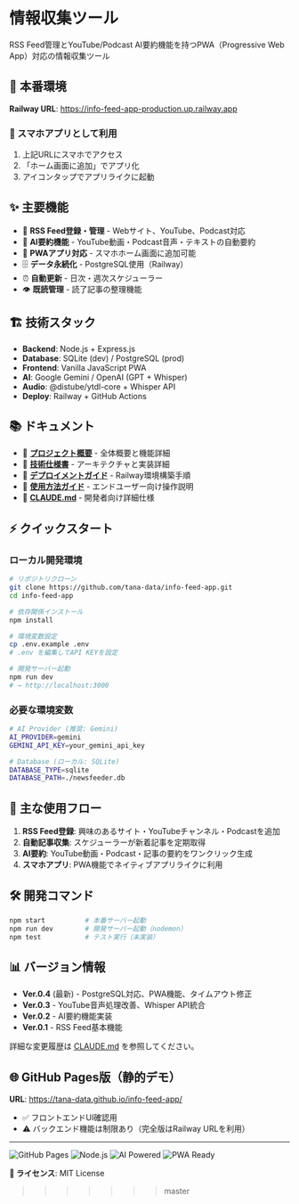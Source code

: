 # 情報収集ツール

RSS Feed管理とYouTube/Podcast AI要約機能を持つPWA（Progressive Web App）対応の情報収集ツール

## 🚀 本番環境

**Railway URL**: https://info-feed-app-production.up.railway.app

### 📱 スマホアプリとして利用
1. 上記URLにスマホでアクセス
2. 「ホーム画面に追加」でアプリ化
3. アイコンタップでアプリライクに起動

## ✨ 主要機能

- 📰 **RSS Feed登録・管理** - Webサイト、YouTube、Podcast対応
- 🤖 **AI要約機能** - YouTube動画・Podcast音声・テキストの自動要約
- 📱 **PWAアプリ対応** - スマホホーム画面に追加可能
- 🗄️ **データ永続化** - PostgreSQL使用（Railway）
- ⏰ **自動更新** - 日次・週次スケジューラー
- 👁️ **既読管理** - 読了記事の整理機能

## 🏗️ 技術スタック

- **Backend**: Node.js + Express.js
- **Database**: SQLite (dev) / PostgreSQL (prod)
- **Frontend**: Vanilla JavaScript PWA
- **AI**: Google Gemini / OpenAI (GPT + Whisper)
- **Audio**: @distube/ytdl-core + Whisper API
- **Deploy**: Railway + GitHub Actions

## 📚 ドキュメント

- 📖 **[プロジェクト概要](./PROJECT_OVERVIEW.md)** - 全体概要と機能詳細
- 🔧 **[技術仕様書](./TECHNICAL_SPECIFICATION.md)** - アーキテクチャと実装詳細
- 🚀 **[デプロイメントガイド](./DEPLOYMENT_GUIDE.md)** - Railway環境構築手順
- 📱 **[使用方法ガイド](./USER_GUIDE.md)** - エンドユーザー向け操作説明
- 📝 **[CLAUDE.md](./CLAUDE.md)** - 開発者向け詳細仕様

## ⚡ クイックスタート

### ローカル開発環境
```bash
# リポジトリクローン
git clone https://github.com/tana-data/info-feed-app.git
cd info-feed-app

# 依存関係インストール
npm install

# 環境変数設定
cp .env.example .env
# .env を編集してAPI KEYを設定

# 開発サーバー起動
npm run dev
# → http://localhost:3000
```

### 必要な環境変数
```bash
# AI Provider (推奨: Gemini)
AI_PROVIDER=gemini
GEMINI_API_KEY=your_gemini_api_key

# Database (ローカル: SQLite)
DATABASE_TYPE=sqlite
DATABASE_PATH=./newsfeeder.db
```

## 🎯 主な使用フロー

1. **RSS Feed登録**: 興味のあるサイト・YouTubeチャンネル・Podcastを追加
2. **自動記事収集**: スケジューラーが新着記事を定期取得
3. **AI要約**: YouTube動画・Podcast・記事の要約をワンクリック生成
4. **スマホアプリ**: PWA機能でネイティブアプリライクに利用

## 🛠️ 開発コマンド

```bash
npm start          # 本番サーバー起動
npm run dev        # 開発サーバー起動（nodemon）
npm test           # テスト実行（未実装）
```

## 📊 バージョン情報

- **Ver.0.4** (最新) - PostgreSQL対応、PWA機能、タイムアウト修正
- **Ver.0.3** - YouTube音声処理改善、Whisper API統合
- **Ver.0.2** - AI要約機能実装
- **Ver.0.1** - RSS Feed基本機能

詳細な変更履歴は [CLAUDE.md](./CLAUDE.md) を参照してください。

## 🌐 GitHub Pages版（静的デモ）

**URL**: https://tana-data.github.io/info-feed-app/
- ✅ フロントエンドUI確認用
- ⚠️ バックエンド機能は制限あり（完全版はRailway URLを利用）

---

![GitHub Pages](https://img.shields.io/badge/GitHub%20Pages-Live%20Demo-brightgreen?style=flat-square&logo=github)
![Node.js](https://img.shields.io/badge/Node.js-v22+-green?style=flat-square&logo=node.js)
![AI Powered](https://img.shields.io/badge/AI-Powered-blue?style=flat-square)
![PWA Ready](https://img.shields.io/badge/PWA-Ready-purple?style=flat-square)

**📄 ライセンス**: MIT License
>>>>>>> master

